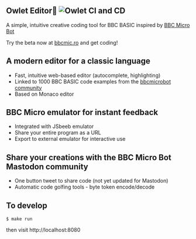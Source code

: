 ## Owlet Editor🦉 ![Owlet CI and CD](https://github.com/mattgodbolt/owlet-editor/workflows/Owlet%20CI%20and%20CD/badge.svg)
A simple, intuitive creative coding tool for BBC BASIC inspired by [BBC Micro Bot](https://mastodon.me.uk/@bbcmicrobot)


Try the beta now at [bbcmic.ro](https://bbcmic.ro) and get coding!

## A modern editor for a classic language

* Fast, intuitive web-based editor (autocomplete, highlighting)
* Linked to 1000 BBC BASIC code examples from the [bbcmicrobot community](https://www.bbcmicrobot.com/)
* Based on Monaco editor

## BBC Micro emulator for instant feedback

* Integrated with JSbeeb emulator
* Share your entire program as a URL
* Export to external emulator for interactive use

## Share your creations with the BBC Micro Bot Mastodon community

* One button tweet to share code (not yet updated for Mastodon)
* Automatic code golfing tools - byte token encode/decode



## To develop

```
$ make run
```

then visit http://localhost:8080
